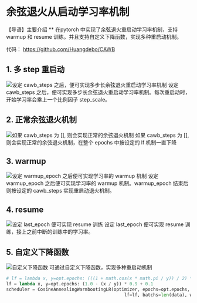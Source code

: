 ﻿#  余弦退火从启动学习率机制 
【导语】主要介绍 ** 在pytorch 中实现了余弦退火重启动学习率机制，支持 warmup 和 resume 训练。并且支持自定义下降函数，实现多种重启动机制。

代码： https://github.com/Huangdebo/CAWB

## 1. 多 step 重启动
![设定 cawb_steps 之后，便可实现多步长余弦退火重启动学习率机制](https://img-blog.csdnimg.cn/bd85817d24bb400b92c53fe14ead9c1e.png?x-oss-process=image/watermark,type_ZHJvaWRzYW5zZmFsbGJhY2s,shadow_50,text_Q1NETiBAd29uZGVyZnVsX2hkYg==,size_20,color_FFFFFF,t_70,g_se,x_16#pic_center)
设定 cawb_steps 之后，便可实现多步长余弦退火重启动学习率机制。每次重启动时，开始学习率会乘上一个比例因子 step_scale。

## 2. 正常余弦退火机制
![如果 cawb_steps 为 [], 则会实现正常的余弦退火机制](https://img-blog.csdnimg.cn/50ad359e69f2459cbbe3268a1be821e4.png?x-oss-process=image/watermark,type_ZHJvaWRzYW5zZmFsbGJhY2s,shadow_50,text_Q1NETiBAd29uZGVyZnVsX2hkYg==,size_20,color_FFFFFF,t_70,g_se,x_16#pic_center)
如果 cawb_steps 为 [], 则会实现正常的余弦退火机制，在整个 epochs 中按设定的 lf 机制一直下降

## 3. warmup
![设定 warmup_epoch 之后便可实现学习率的 warmup 机制](https://img-blog.csdnimg.cn/e2e1ad5fe3d0496aa4d674018c1191d8.png?x-oss-process=image/watermark,type_ZHJvaWRzYW5zZmFsbGJhY2s,shadow_50,text_Q1NETiBAd29uZGVyZnVsX2hkYg==,size_20,color_FFFFFF,t_70,g_se,x_16#pic_center)
设定 warmup_epoch 之后便可实现学习率的 warmup 机制。warmup_epoch 结束后则按设定的 cawb_steps 实现重启动退火机制。

## 4. resume
![设定 last_epoch 便可实现 resume 训练](https://img-blog.csdnimg.cn/a17f69421aa74c44a1acd3ad737094f9.png?x-oss-process=image/watermark,type_ZHJvaWRzYW5zZmFsbGJhY2s,shadow_50,text_Q1NETiBAd29uZGVyZnVsX2hkYg==,size_20,color_FFFFFF,t_70,g_se,x_16#pic_center)
设定 last_epoch 便可实现 resume 训练，接上之前中断的训练中的学习率。

## 5. 自定义下降函数
![自定义下降函数](https://img-blog.csdnimg.cn/3d16857453d44cabb93294edf7ce1ede.png?x-oss-process=image/watermark,type_ZHJvaWRzYW5zZmFsbGJhY2s,shadow_50,text_Q1NETiBAd29uZGVyZnVsX2hkYg==,size_20,color_FFFFFF,t_70,g_se,x_16#pic_center)
可通过自定义下降函数，实现多种重启动机制

```python
# lf = lambda x, y=opt.epochs: (((1 + math.cos(x * math.pi / y)) / 2) ** 1.0) * 0.9 + 0.1  
lf = lambda x, y=opt.epochs: (1.0 - (x / y)) * 0.9 + 0.1 
scheduler = CosineAnnealingWarmbootingLR(optimizer, epochs=opt.epochs, steps=opt.cawb_steps, 
                                             lf=lf, batchs=len(data), warmup_epoch=0)
```






